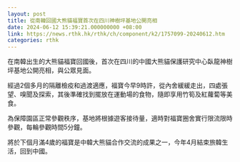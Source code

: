 ```yaml
---
layout: post
title: 從南韓回國大熊貓福寶首次在四川神樹坪基地公開亮相
date: 2024-06-12 15:39:21.000000000 +08:00
link: https://news.rthk.hk/rthk/ch/component/k2/1757099-20240612.htm
categories: rthk
---
```


在南韓出生的大熊貓福寶回國後，首次在四川的中國大熊貓保護研究中心臥龍神樹坪基地公開亮相，與公眾見面。 

經過2個多月的隔離檢疫和過渡適應，福寶今早9時許，從內舍緩緩走出，四處張望、嗅聞及探索，其後準確找到擺放在運動場的食物，隨即享用竹筍及紅蘿蔔等美食。

為保障園區正常參觀秩序，基地將根據遊客接待量，適時對福寶圈舍實行限流限時參觀，每輪參觀時間5分鐘。

將於下個月滿4歲的福寶是中韓大熊貓合作交流的成果之一，今年4月結束旅韓生活，回到中國。
